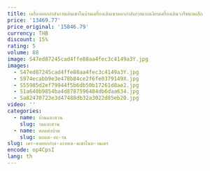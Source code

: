 ```yaml
---
title: เครื่องออกกำลังกายเดินเขาในบ้านเครื่องเดินเขาออกกำลังกายแบบเงียบเครื่องเดินวงรีขนาดเล็ก
price: '13469.77'
price_original: '15846.79'
currency: THB
discount: 15%
rating: 5
volume: 88
image: S47ed87245cad4ffe88aa4fec3c4149a3Y.jpg
images:
  - S47ed87245cad4ffe88aa4fec3c4149a3Y.jpg
  - S974ecabb9e3e478b84ce2f6fe0379149X.jpg
  - S55985d2ef79944f5b6db50b17261d8ae2.jpg
  - S1a640b9854ba4d8787596484db6daa634.jpg
  - Sa82470723e3d47488db32a3022d85eb2O.jpg
video: ''
categories:
  - name: บ้านและสวน
    slug: านและสวน
  - name: ตกแต่งบ้าน
    slug: ตกแต-งบ-าน
slug: เคร-องออกกำล-งกายเด-นเขาในบ-านเคร
encode: op4CpsI
lang: th
---
```

  